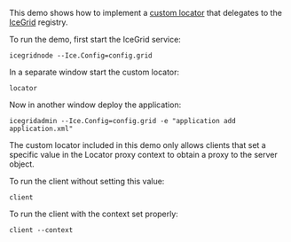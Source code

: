 This demo shows how to implement a [custom locator][1] that delegates
to the [IceGrid][2] registry.

To run the demo, first start the IceGrid service:

```
icegridnode --Ice.Config=config.grid
```

In a separate window start the custom locator:

```
locator
```

Now in another window deploy the application:

```
icegridadmin --Ice.Config=config.grid -e "application add application.xml"
```

The custom locator included in this demo only allows clients that set a
specific value in the Locator proxy context to obtain a proxy to the server
object.

To run the client without setting this value:

```
client
```

To run the client with the context set properly:

```
client --context
```

[1]: https://doc.zeroc.com/ice/3.7/client-server-features/locators
[2]: https://doc.zeroc.com/ice/3.7/ice-services/icegrid
